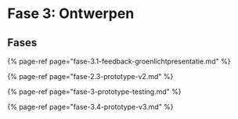 # Fase 3: Ontwerpen

## Fases

{% page-ref page="fase-3.1-feedback-groenlichtpresentatie.md" %}

{% page-ref page="fase-2.3-prototype-v2.md" %}

{% page-ref page="fase-3-prototype-testing.md" %}

{% page-ref page="fase-3.4-prototype-v3.md" %}

